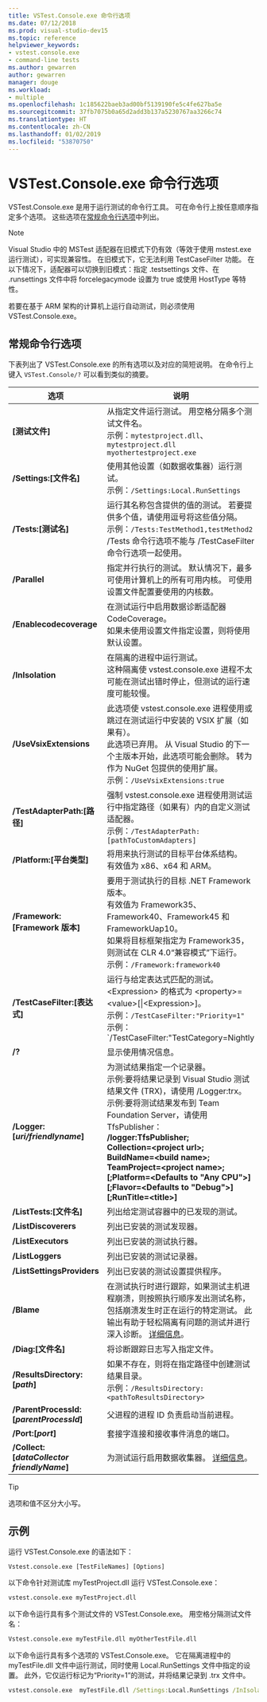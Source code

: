 ```yaml
---
title: VSTest.Console.exe 命令行选项
ms.date: 07/12/2018
ms.prod: visual-studio-dev15
ms.topic: reference
helpviewer_keywords:
- vstest.console.exe
- command-line tests
ms.author: gewarren
author: gewarren
manager: douge
ms.workload:
- multiple
ms.openlocfilehash: 1c185622baeb3ad00bf5139190fe5c4fe627ba5e
ms.sourcegitcommit: 37fb7075b0a65d2add3b137a5230767aa3266c74
ms.translationtype: HT
ms.contentlocale: zh-CN
ms.lasthandoff: 01/02/2019
ms.locfileid: "53870750"
---
```

# <a name="vstestconsoleexe-command-line-options"></a>VSTest.Console.exe 命令行选项

VSTest.Console.exe 是用于运行测试的命令行工具。 可在命令行上按任意顺序指定多个选项。 这些选项在[常规命令行选项](#general-command-line-options)中列出。

> [!NOTE]
> Visual Studio 中的 MSTest 适配器在旧模式下仍有效（等效于使用 mstest.exe 运行测试），可实现兼容性。 在旧模式下，它无法利用 TestCaseFilter 功能。 在以下情况下，适配器可以切换到旧模式：指定 .testsettings 文件、在 .runsettings 文件中将 forcelegacymode 设置为 true 或使用 HostType 等特性。
>
> 若要在基于 ARM 架构的计算机上运行自动测试，则必须使用 VSTest.Console.exe。

## <a name="general-command-line-options"></a>常规命令行选项

下表列出了 VSTest.Console.exe 的所有选项以及对应的简短说明。 在命令行上键入 `VSTest.Console/?` 可以看到类似的摘要。

| 选项 | 说明 |
|---|---|
|**[测试文件]**|从指定文件运行测试。 用空格分隔多个测试文件名。<br />示例：`mytestproject.dll`、`mytestproject.dll myothertestproject.exe`|
|**/Settings:[文件名]**|使用其他设置（如数据收集器）运行测试。<br />示例：`/Settings:Local.RunSettings`|
|**/Tests:[测试名]**|运行其名称包含提供的值的测试。 若要提供多个值，请使用逗号将这些值分隔。<br />示例：`/Tests:TestMethod1,testMethod2`<br />/Tests 命令行选项不能与 /TestCaseFilter 命令行选项一起使用。|
|**/Parallel**|指定并行执行的测试。 默认情况下，最多可使用计算机上的所有可用内核。 可使用设置文件配置要使用的内核数。|
|**/Enablecodecoverage**|在测试运行中启用数据诊断适配器 CodeCoverage。<br />如果未使用设置文件指定设置，则将使用默认设置。|
|**/InIsolation**|在隔离的进程中运行测试。<br />这种隔离使 vstest.console.exe 进程不太可能在测试出错时停止，但测试的运行速度可能较慢。|
|**/UseVsixExtensions**|此选项使 vstest.console.exe 进程使用或跳过在测试运行中安装的 VSIX 扩展（如果有）。<br />此选项已弃用。 从 Visual Studio 的下一个主版本开始，此选项可能会删除。 转为作为 NuGet 包提供的使用扩展。<br />示例：`/UseVsixExtensions:true`|
|**/TestAdapterPath:[路径]**|强制 vstest.console.exe 进程使用测试运行中指定路径（如果有）内的自定义测试适配器。<br />示例：`/TestAdapterPath:[pathToCustomAdapters]`|
|**/Platform:[平台类型]**|将用来执行测试的目标平台体系结构。<br />有效值为 x86、x64 和 ARM。|
|**/Framework: [Framework 版本]**|要用于测试执行的目标 .NET Framework 版本。<br />有效值为 Framework35、Framework40、Framework45 和 FrameworkUap10。<br />如果将目标框架指定为 Framework35，则测试在 CLR 4.0“兼容模式”下运行。<br />示例：`/Framework:framework40`|
|**/TestCaseFilter:[表达式]**|运行与给定表达式匹配的测试。<br /><Expression\> 的格式为 <property\>=<value\>[\|<Expression\>]。<br />示例：`/TestCaseFilter:"Priority=1"`<br />示例：`/TestCaseFilter:"TestCategory=Nightly|FullyQualifiedName=Namespace.ClassName.MethodName"`<br />/TestCaseFilter 命令行选项不能与 /Tests 命令行选项一起使用。 <br />有关创建和使用表达式的信息，请参阅 [TestCase 筛选](https://github.com/Microsoft/vstest-docs/blob/master/docs/filter.md)。|
|**/?**|显示使用情况信息。|
|**/Logger:[*uri/friendlyname*]**|为测试结果指定一个记录器。<br />示例:要将结果记录到 Visual Studio 测试结果文件 (TRX)，请使用 /Logger:trx。<br />示例:要将测试结果发布到 Team Foundation Server，请使用 TfsPublisher：<br />**/logger:TfsPublisher;**<br />**Collection=<project url\>;**<br />**BuildName=<build name\>;**<br />**TeamProject=<project name\>;**<br />**[;Platform=<Defaults to "Any CPU">]**<br />**[;Flavor=<Defaults to "Debug">]**<br />**[;RunTitle=<title\>]**|
|**/ListTests:[文件名]**|列出给定测试容器中的已发现的测试。|
|**/ListDiscoverers**|列出已安装的测试发现器。|
|**/ListExecutors**|列出已安装的测试执行器。|
|**/ListLoggers**|列出已安装的测试记录器。|
|**/ListSettingsProviders**|列出已安装的测试设置提供程序。|
|**/Blame**|在测试执行时进行跟踪，如果测试主机进程崩溃，则按照执行顺序发出测试名称，包括崩溃发生时正在运行的特定测试。 此输出有助于轻松隔离有问题的测试并进行深入诊断。 [详细信息](https://github.com/Microsoft/vstest-docs/blob/master/docs/extensions/blame-datacollector.md)。|
|**/Diag:[文件名]**|将诊断跟踪日志写入指定文件。|
|**/ResultsDirectory:[*path*]**|如果不存在，则将在指定路径中创建测试结果目录。<br />示例：`/ResultsDirectory:<pathToResultsDirectory>`|
|**/ParentProcessId:[*parentProcessId*]**|父进程的进程 ID 负责启动当前进程。|
|**/Port:[*port*]**|套接字连接和接收事件消息的端口。|
|**/Collect:[*dataCollector friendlyName*]**|为测试运行启用数据收集器。 [详细信息](https://aka.ms/vstest-collect)。|

> [!TIP]
> 选项和值不区分大小写。

## <a name="examples"></a>示例

运行 VSTest.Console.exe 的语法如下：

`Vstest.console.exe [TestFileNames] [Options]`

以下命令针对测试库 myTestProject.dll 运行 VSTest.Console.exe：

```cmd
vstest.console.exe myTestProject.dll
```

以下命令运行具有多个测试文件的 VSTest.Console.exe。 用空格分隔测试文件名：

```cmd
Vstest.console.exe myTestFile.dll myOtherTestFile.dll
```

以下命令运行具有多个选项的 VSTest.Console.exe。 它在隔离进程中的 myTestFile.dll 文件中运行测试，同时使用 Local.RunSettings 文件中指定的设置。 此外，它仅运行标记为“Priority=1”的测试，并将结果记录到 .trx 文件中。

```cmd
vstest.console.exe  myTestFile.dll /Settings:Local.RunSettings /InIsolation /TestCaseFilter:"Priority=1" /Logger:trx
```
